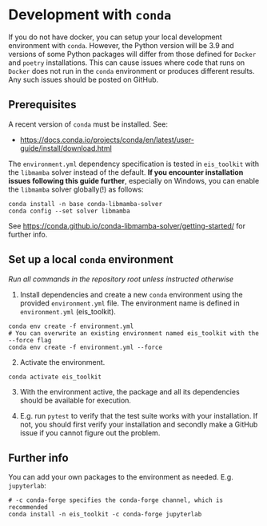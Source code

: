 # Development with `conda`

If you do not have docker, you can setup your local development environment
with `conda`. However, the Python version will be 3.9 and versions of some
Python packages will differ from those defined for `Docker` and `poetry`
installations. This can cause issues where code that runs on `Docker` does not
run in the `conda` environment or produces different results. Any such issues
should be posted on GitHub.

## Prerequisites

A recent version of `conda` must be installed. See:

-   <https://docs.conda.io/projects/conda/en/latest/user-guide/install/download.html>

The `environment.yml` dependency specification is tested in `eis_toolkit` with
the `libmamba` solver instead of the default. **If you encounter installation
issues following this guide further**, especially on Windows, you can enable the
`libmamba` solver globally(!) as follows:

``` shell
conda install -n base conda-libmamba-solver
conda config --set solver libmamba
```

See <https://conda.github.io/conda-libmamba-solver/getting-started/> for
further info.

## Set up a local `conda` environment

*Run all commands in the repository root unless instructed otherwise*

1.  Install dependencies and create a new `conda` environment using the
    provided `environment.yml` file. The environment name is defined in
    `environment.yml` (eis_toolkit).

``` shell
conda env create -f environment.yml
# You can overwrite an existing environment named eis_toolkit with the --force flag
conda env create -f environment.yml --force
```

2.  Activate the environment.

``` shell
conda activate eis_toolkit
```

3.  With the environment active, the package and all its dependencies
    should be available for execution.

4.  E.g. run `pytest` to verify that the test suite works with your
    installation. If not, you should first verify your installation and
    secondly make a GitHub issue if you cannot figure out the problem.

## Further info

You can add your own packages to the environment as needed. E.g.
`jupyterlab`:

``` shell
# -c conda-forge specifies the conda-forge channel, which is recommended
conda install -n eis_toolkit -c conda-forge jupyterlab 
```
